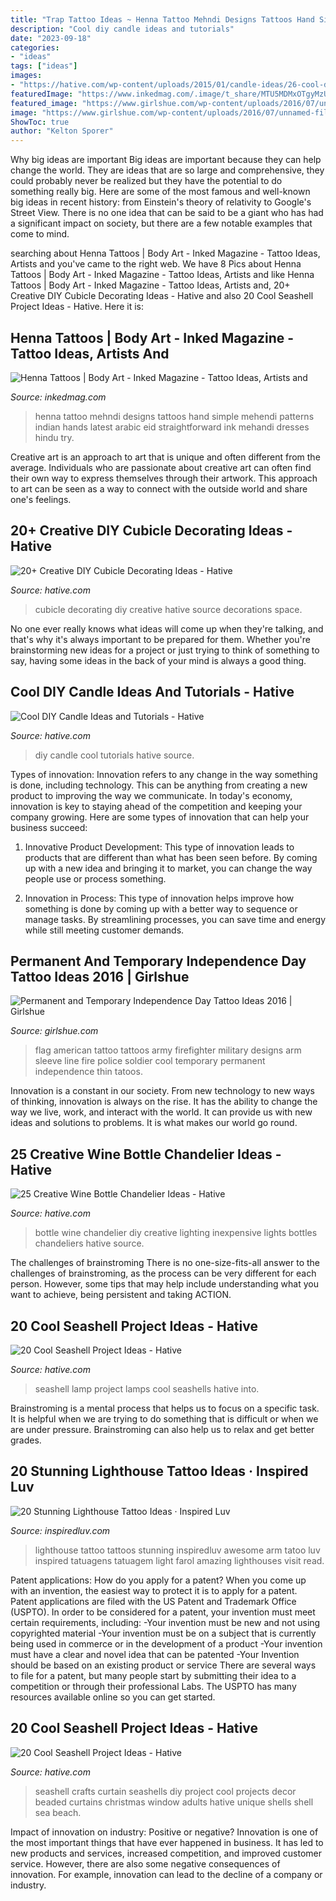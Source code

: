 ```yaml
---
title: "Trap Tattoo Ideas ~ Henna Tattoo Mehndi Designs Tattoos Hand Simple Mehendi Patterns Indian Hands Latest Arabic Eid Straightforward Ink Mehandi Dresses Hindu Try"
description: "Cool diy candle ideas and tutorials"
date: "2023-09-18"
categories:
- "ideas"
tags: ["ideas"]
images:
- "https://hative.com/wp-content/uploads/2015/01/candle-ideas/26-cool-diy-candle-ideas-and-tutorials.jpg"
featuredImage: "https://www.inkedmag.com/.image/t_share/MTU5MDMxOTgyMzUyMTgwODg1/fc73c1d1bc2f79c617dd7e527d6fc138.jpg"
featured_image: "https://www.girlshue.com/wp-content/uploads/2016/07/unnamed-file-164.jpg"
image: "https://www.girlshue.com/wp-content/uploads/2016/07/unnamed-file-164.jpg"
ShowToc: true
author: "Kelton Sporer"
---
```



Why big ideas are important
Big ideas are important because they can help change the world. They are ideas that are so large and comprehensive, they could probably never be realized but they have the potential to do something really big. Here are some of the most famous and well-known big ideas in recent history: from Einstein's theory of relativity to Google's Street View. There is no one idea that can be said to be a giant who has had a significant impact on society, but there are a few notable examples that come to mind.

	

		
searching about Henna Tattoos | Body Art - Inked Magazine - Tattoo Ideas, Artists and you've came to the right web. We have 8 Pics about Henna Tattoos | Body Art - Inked Magazine - Tattoo Ideas, Artists and like Henna Tattoos | Body Art - Inked Magazine - Tattoo Ideas, Artists and, 20+ Creative DIY Cubicle Decorating Ideas - Hative and also 20 Cool Seashell Project Ideas - Hative. Here it is:
		
    
## Henna Tattoos | Body Art - Inked Magazine - Tattoo Ideas, Artists And

<img loading=lazy src="https://www.inkedmag.com/.image/t_share/MTU5MDMxOTgyMzUyMTgwODg1/fc73c1d1bc2f79c617dd7e527d6fc138.jpg" onerror="this.onerror=null;this.src='https://tse1.mm.bing.net/th?id=OIP.AA9BGL2pBe-NU5yusVAkpQHaLJ&amp;pid=15.1';" alt="Henna Tattoos | Body Art - Inked Magazine - Tattoo Ideas, Artists and">

_Source: inkedmag.com_

>henna tattoo mehndi designs tattoos hand simple mehendi patterns indian hands latest arabic eid straightforward ink mehandi dresses hindu try. 

	

Creative art is an approach to art that is unique and often different from the average. Individuals who are passionate about creative art can often find their own way to express themselves through their artwork. This approach to art can be seen as a way to connect with the outside world and share one's feelings.

    
## 20+ Creative DIY Cubicle Decorating Ideas - Hative

<img loading=lazy src="https://hative.com/wp-content/uploads/2014/06/cubicle-decorating-ideas/4-cubicle-decorating-ideas.jpg" onerror="this.onerror=null;this.src='https://tse3.mm.bing.net/th?id=OIP.VHOx8lixeW7JpfU3SP7vlgHaJ4&amp;pid=15.1';" alt="20+ Creative DIY Cubicle Decorating Ideas - Hative">

_Source: hative.com_

>cubicle decorating diy creative hative source decorations space. 

	

No one ever really knows what ideas will come up when they're talking, and that's why it's always important to be prepared for them. Whether you're brainstorming new ideas for a project or just trying to think of something to say, having some ideas in the back of your mind is always a good thing.

    
## Cool DIY Candle Ideas And Tutorials - Hative

<img loading=lazy src="https://hative.com/wp-content/uploads/2015/01/candle-ideas/26-cool-diy-candle-ideas-and-tutorials.jpg" onerror="this.onerror=null;this.src='https://tse4.mm.bing.net/th?id=OIP.K_28TukuCHbxi3LgvFLX4wHaUS&amp;pid=15.1';" alt="Cool DIY Candle Ideas and Tutorials - Hative">

_Source: hative.com_

>diy candle cool tutorials hative source. 

	

Types of innovation:
Innovation refers to any change in the way something is done, including technology. This can be anything from creating a new product to improving the way we communicate. In today's economy, innovation is key to staying ahead of the competition and keeping your company growing. Here are some types of innovation that can help your business succeed:
1. Innovative Product Development: This type of innovation leads to products that are different than what has been seen before. By coming up with a new idea and bringing it to market, you can change the way people use or process something.

2. Innovation in Process: This type of innovation helps improve how something is done by coming up with a better way to sequence or manage tasks. By streamlining processes, you can save time and energy while still meeting customer demands.


    
## Permanent And Temporary Independence Day Tattoo Ideas 2016 | Girlshue

<img loading=lazy src="https://www.girlshue.com/wp-content/uploads/2016/07/unnamed-file-164.jpg" onerror="this.onerror=null;this.src='https://tse4.mm.bing.net/th?id=OIP.QoI2tlG4VictY6JRkJ_0gAHaLH&amp;pid=15.1';" alt="Permanent and Temporary Independence Day Tattoo Ideas 2016 | Girlshue">

_Source: girlshue.com_

>flag american tattoo tattoos army firefighter military designs arm sleeve line fire police soldier cool temporary permanent independence thin tatoos. 

	

Innovation is a constant in our society. From new technology to new ways of thinking, innovation is always on the rise. It has the ability to change the way we live, work, and interact with the world. It can provide us with new ideas and solutions to problems. It is what makes our world go round.

    
## 25 Creative Wine Bottle Chandelier Ideas - Hative

<img loading=lazy src="https://hative.com/wp-content/uploads/2014/03/wine-bottle-chandeliers/8-diy-wine-bottle-chandelier.jpg" onerror="this.onerror=null;this.src='https://tse1.mm.bing.net/th?id=OIP.0c7gLvrm6aX6b5NfoiJFNQHaLP&amp;pid=15.1';" alt="25 Creative Wine Bottle Chandelier Ideas - Hative">

_Source: hative.com_

>bottle wine chandelier diy creative lighting inexpensive lights bottles chandeliers hative source. 

	

The challenges of brainstroming
There is no one-size-fits-all answer to the challenges of brainstroming, as the process can be very different for each person. However, some tips that may help include understanding what you want to achieve, being persistent and taking ACTION.

    
## 20 Cool Seashell Project Ideas - Hative

<img loading=lazy src="https://hative.com/wp-content/uploads/2014/12/seashell-project-ideas/13-seashell-lamp.jpg" onerror="this.onerror=null;this.src='https://tse3.mm.bing.net/th?id=OIP.qCJraIMZYB5f4uhH387v3AHaLd&amp;pid=15.1';" alt="20 Cool Seashell Project Ideas - Hative">

_Source: hative.com_

>seashell lamp project lamps cool seashells hative into. 

	

Brainstroming is a mental process that helps us to focus on a specific task. It is helpful when we are trying to do something that is difficult or when we are under pressure. Brainstroming can also help us to relax and get better grades.

    
## 20 Stunning Lighthouse Tattoo Ideas · Inspired Luv

<img loading=lazy src="http://www.inspiredluv.com/wp-content/uploads/2016/12/amazing-Lighthouse-Tattoos-and-Meanings.jpg" onerror="this.onerror=null;this.src='https://tse2.mm.bing.net/th?id=OIP.LzXeSpD1MUvQvD33WNi1VAHaMN&amp;pid=15.1';" alt="20 Stunning Lighthouse Tattoo Ideas · Inspired Luv">

_Source: inspiredluv.com_

>lighthouse tattoo tattoos stunning inspiredluv awesome arm tatoo luv inspired tatuagens tatuagem light farol amazing lighthouses visit read. 

	

Patent applications: How do you apply for a patent?
When you come up with an invention, the easiest way to protect it is to apply for a patent. Patent applications are filed with the US Patent and Trademark Office (USPTO). In order to be considered for a patent, your invention must meet certain requirements, including: 
-Your invention must be new and not using copyrighted material
-Your invention must be on a subject that is currently being used in commerce or in the development of a product
-Your invention must have a clear and novel idea that can be patented
-Your Invention should be based on an existing product or service There are several ways to file for a patent, but many people start by submitting their idea to a competition or through their professional Labs. The USPTO has many resources available online so you can get started.

    
## 20 Cool Seashell Project Ideas - Hative

<img loading=lazy src="https://hative.com/wp-content/uploads/2014/12/seashell-project-ideas/2-seashell-curtain.jpg" onerror="this.onerror=null;this.src='https://tse2.mm.bing.net/th?id=OIP.xdfI5BLaK_x54ORp-xkdjwHaJ4&amp;pid=15.1';" alt="20 Cool Seashell Project Ideas - Hative">

_Source: hative.com_

>seashell crafts curtain seashells diy project cool projects decor beaded curtains christmas window adults hative unique shells shell sea beach. 

	

Impact of innovation on industry: Positive or negative?
Innovation is one of the most important things that have ever happened in business. It has led to new products and services, increased competition, and improved customer service. However, there are also some negative consequences of innovation. For example, innovation can lead to the decline of a company or industry.

